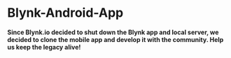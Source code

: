 # Blynk-Android-App
**Since Blynk.io decided to shut down the Blynk app and local server, we decided to clone the mobile app and develop it with the community.
Help us keep the legacy alive!**

